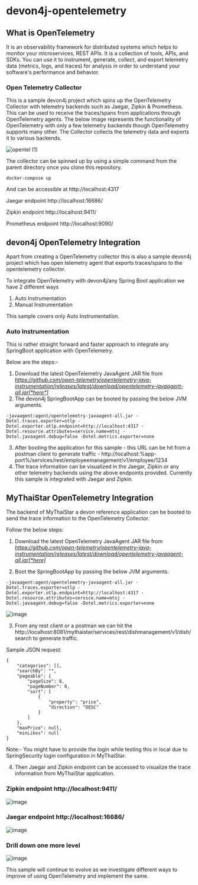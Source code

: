 # devon4j-opentelemetry

## What is OpenTelemetry
It is an observability framework for distributed systems which helps to monitor your microservices, REST APIs.
It is a collection of tools, APIs, and SDKs. You can use it to instrument, generate, collect, and export telemetry data (metrics, logs, and traces) for analysis in order to understand your software's performance and behavior.

### Open Telemetry Collector
This is a sample devon4j project which spins up the OpenTelemetry Collector with telemetry backends such as Jaegar, Zipkin & Prometheus. This can be used to receive the traces/spans from applications through OpenTelemetry agents. The below image represents the functionality of OpenTelemetry with only a few telemetry backends though OpenTelemetry supports many other. The Collector collects the telemetry data and exports it to various backends. 

![opentel (1)](https://user-images.githubusercontent.com/63033584/122399442-6ddb4f80-cf98-11eb-8029-a011de5b8870.png)


The collector can be spinned up by using a simple command from the parent directory once you clone this repository. 
```
docker-compose up
```
And can be accessible at http://localhost:4317

Jaegar endpoint http://localhost:16686/

Zipkin endpoint http://localhost:9411/

Prometheus endpoint http://localhost:9090/


## devon4j OpenTelemetry Integration

Apart from creating a OpenTelemetry collector this is also a sample devon4j project which has open telemetry agent that exports traces/spans to the opentelemetry collector.

To integrate OpenTelemetry with devon4j/any Spring Boot application we have 2 different ways
1) Auto Instrumentation
2) Manual Instrumentation

This sample covers only Auto Instrumentation.

### Auto Instrumentation
This is rather straight forward and faster approach to integrate any SpringBoot application with OpenTelemetry.

Below are the steps:-

1) Download the latest OpenTelemetry JavaAgent JAR file from _https://github.com/open-telemetry/opentelemetry-java-instrumentation/releases/latest/download/opentelemetry-javaagent-all.jar[*here*]_
2) The devon4j SpringBootApp can be booted by passing the below JVM arguments.
```
-javaagent:agent/opentelemetry-javaagent-all.jar -Dotel.traces.exporter=otlp -Dotel.exporter.otlp.endpoint=http://localhost:4317 -Dotel.resource.attributes=service.name=mtsj -Dotel.javaagent.debug=false -Dotel.metrics.exporter=none
```
3) After booting the application for this sample - this URL can be hit from a postman client to generate traffic - http://localhost:%app-port%/services/rest/employeemanagement/v1/employee/1234
4) The trace information can be visualized in the Jaegar, Zipkin or any other telemetry backends using the above endpoints provided. Currently this sample is integrated with Jaegar and Zipkin. 

## MyThaiStar OpenTelemetry Integration
The backend of MyThaiStar a devon reference application can be booted to send the trace information to the OpenTelemetry Collector.

Follow the below steps:
1) Download the latest OpenTelemetry JavaAgent JAR file from _https://github.com/open-telemetry/opentelemetry-java-instrumentation/releases/latest/download/opentelemetry-javaagent-all.jar[*here]_
2. Boot the SpringBootApp by passing the below JVM arguments.
```
-javaagent:agent/opentelemetry-javaagent-all.jar -Dotel.traces.exporter=otlp -Dotel.exporter.otlp.endpoint=http://localhost:4317 -Dotel.resource.attributes=service.name=mtsj -Dotel.javaagent.debug=false -Dotel.metrics.exporter=none
```

![image](https://user-images.githubusercontent.com/63033584/122231142-dca4a400-ced7-11eb-875e-0a61dcddb030.png)

3. From any rest client or a postman we can hit the http://localhost:8081/mythaistar/services/rest/dishmanagement/v1/dish/search to generate traffic.

Sample JSON request: 
```
{
    "categories": [],
    "searchBy": "",
    "pageable": {
        "pageSize": 8,
        "pageNumber": 0,
        "sort": [
            {
                "property": "price",
                "direction": "DESC"
            }
        ]
    },
    "maxPrice": null,
    "minLikes": null
}
```
Note:- You might have to provide the login while testing this in local due to SpringSecurity login configuration in MyThaiStar.

4. Then Jaegar and Zipkin endpoint can be accessed to visualize the trace information from MyThaiStar application.
### Zipkin endpoint http://localhost:9411/

![image](https://user-images.githubusercontent.com/63033584/122234808-cc41f880-ceda-11eb-8813-d440ad6431bb.png)


### Jaegar endpoint http://localhost:16686/

![image](https://user-images.githubusercontent.com/63033584/122234896-de239b80-ceda-11eb-88dc-132443a40118.png)

### Drill down one more level

![image](https://user-images.githubusercontent.com/63033584/122236462-28594c80-cedc-11eb-898a-0bd46be0b7bd.png)


This sample will continue to evolve as we investigate different ways to improve of using OpenTelemetry and implement the same.


